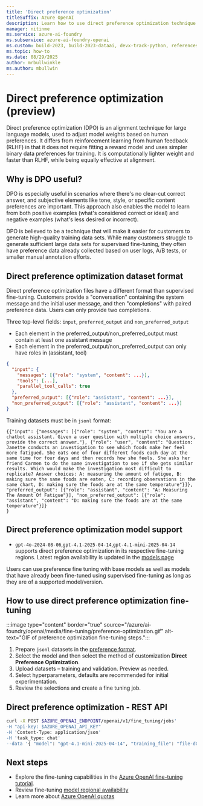 ```yaml
---
title: 'Direct preference optimization'
titleSuffix: Azure OpenAI
description: Learn how to use direct preference optimization technique to fine-tune Azure OpenAI models.
manager: nitinme
ms.service: azure-ai-foundry
ms.subservice: azure-ai-foundry-openai
ms.custom: build-2023, build-2023-dataai, devx-track-python, references_regions
ms.topic: how-to
ms.date: 08/29/2025
author: mrbullwinkle
ms.author: mbullwin
---
```


# Direct preference optimization (preview)

Direct preference optimization (DPO) is an alignment technique for large language models, used to adjust model weights based on human preferences. It differs from reinforcement learning from human feedback (RLHF) in that it does not require fitting a reward model and uses simpler binary data preferences for training. It is computationally lighter weight and faster than RLHF, while being equally effective at alignment.

## Why is DPO useful?

DPO is especially useful in scenarios where there's no clear-cut correct answer, and subjective elements like tone, style, or specific content preferences are important. This approach also enables the model to learn from both positive examples (what's considered correct or ideal) and negative examples (what's less desired or incorrect).

DPO is believed to be a technique that will make it easier for customers to generate high-quality training data sets. While many customers struggle to generate sufficient large data sets for supervised fine-tuning, they often have preference data already collected based on user logs, A/B tests, or smaller manual annotation efforts.

## Direct preference optimization dataset format

Direct preference optimization files have a different format than supervised fine-tuning. Customers provide a "conversation" containing the system message and the initial user message, and then "completions" with paired preference data. Users can only provide two completions.

Three top-level fields: `input`, `preferred_output` and `non_preferred_output`

- Each element in the preferred_output/non_preferred_output must contain at least one assistant message
- Each element in the preferred_output/non_preferred_output can only have roles in (assistant, tool)

```json
{  
  "input": {  
    "messages": [{"role": "system", "content": ...}],  
    "tools": [...],  
    "parallel_tool_calls": true  
  },  
  "preferred_output": [{"role": "assistant", "content": ...}],  
  "non_preferred_output": [{"role": "assistant", "content": ...}]  
}  
```

Training datasets must be in `jsonl` format:

```jsonl
{{"input": {"messages": [{"role": "system", "content": "You are a chatbot assistant. Given a user question with multiple choice answers, provide the correct answer."}, {"role": "user", "content": "Question: Janette conducts an investigation to see which foods make her feel more fatigued. She eats one of four different foods each day at the same time for four days and then records how she feels. She asks her friend Carmen to do the same investigation to see if she gets similar results. Which would make the investigation most difficult to replicate? Answer choices: A: measuring the amount of fatigue, B: making sure the same foods are eaten, C: recording observations in the same chart, D: making sure the foods are at the same temperature"}]}, "preferred_output": [{"role": "assistant", "content": "A: Measuring The Amount Of Fatigue"}], "non_preferred_output": [{"role": "assistant", "content": "D: making sure the foods are at the same temperature"}]}
}
```

## Direct preference optimization model support

- `gpt-4o-2024-08-06`,`gpt-4.1-2025-04-14`,`gpt-4.1-mini-2025-04-14`  supports direct preference optimization in its respective fine-tuning regions. Latest region availability is updated in the [models page](../concepts/models.md#fine-tuning-models)

Users can use preference fine tuning with base models as well as models that have already been fine-tuned using supervised fine-tuning as long as they are of a supported model/version.

## How to use direct preference optimization fine-tuning

   :::image type="content" border="true" source="/azure/ai-foundry/openai/media/fine-tuning/preference-optimization.gif" alt-text="GIF of preference optimization fine-tuning steps.":::

1. Prepare `jsonl` datasets in the [preference format](#direct-preference-optimization-dataset-format).
2. Select the model and then select the method of customization **Direct Preference Optimization**.
3. Upload datasets – training and validation. Preview as needed.
4. Select hyperparameters, defaults are recommended for initial experimentation.
5. Review the selections and create a fine tuning job.

## Direct preference optimization - REST API

```bash
curl -X POST $AZURE_OPENAI_ENDPOINT/openai/v1/fine_tuning/jobs'
-H "api-key: $AZURE_OPENAI_API_KEY" 
-H 'Content-Type: application/json' 
-H 'task_type: chat' 
--data '{ "model": "gpt-4.1-mini-2025-04-14", "training_file": "file-d02c607351994d29987aece550ac81c0", "validation_file": "file-d02c607351994d29987aece550ac81c0", "prompt_loss_weight": 0.1, "suffix": "Pause_Resume", "method":{ "type":"dpo", "dpo":{ "beta":0.1, "l2_multiplier":0.1 }}}'

```

## Next steps

- Explore the fine-tuning capabilities in the [Azure OpenAI fine-tuning tutorial](../tutorials/fine-tune.md).
- Review fine-tuning [model regional availability](../concepts/models.md#fine-tuning-models)
- Learn more about [Azure OpenAI quotas](../quotas-limits.md)
